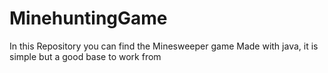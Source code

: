 # MinehuntingGame
In this Repository you can find the Minesweeper game
Made with java, it is simple but a good base to work from
